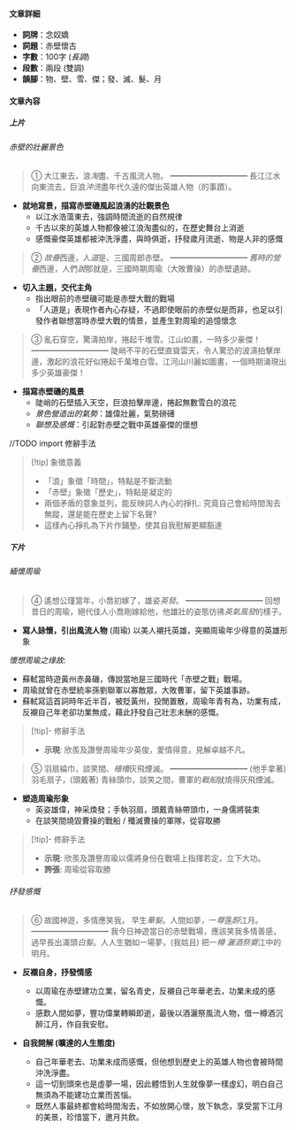 #### 文章詳細
- **詞牌**：念奴嬌
- **詞題**：赤壁懷古
- **字數**：100字 (*長調*)
- **段數**：兩段 (雙調)
- **韻腳**：物、壁、雪、傑；發、滅、髮、月

#### 文章內容
##### 上片
###### 赤壁的壯麗景色
> ①   大江東去，浪*淘*盡、千古風流人物。
> ━━━━━━━━━━
> 長江江水向東流去，巨浪*沖洗*盡年代久遠的傑出英雄人物（的事蹟）。

- **就地寫景，描寫赤壁磯風起浪湧的壯觀景色**
	- 以江水浩蕩東去，強調時間流逝的自然規律
	- 千古以來的英雄人物都像被江浪淘盡似的，在歷史舞台上消逝
	- 感慨豪傑英雄都被沖洗淨盡，與時俱逝，抒發歲月流逝、物是人非的感慨

> ②   *故壘*西邊，人*道*是、三國周郎赤壁。
> ━━━━━━━━━━
> *舊時的營壘*西邊，人們*說*那就是，三國時期周瑜（大敗曹操）的赤壁遺跡。

- **切入主題，交代主角**
	* 指出眼前的赤壁磯可能是赤壁大戰的戰場
	* 「人道是」表現作者內心存疑，不過即使眼前的赤壁似是而非，也足以引發作者聯想當時赤壁大戰的情景，並產生對周瑜的追憶懷念

> ③   亂石穿空，驚濤拍岸，捲起千堆雪。江山如畫，一時多少豪傑！ 
> ━━━━━━━━━━
> 陡峭不平的石壁直聳雲天，令人驚恐的波濤拍擊岸邊，激起的浪花好似捲起千萬堆白雪。江河山川麗如圖畫，一個時期涌現出多少英雄豪傑！

- **描寫赤壁磯的風景**
	- 陡峭的石壁插入天空，巨浪拍擊岸邊，捲起無數雪白的浪花
	- *景色營造出的氣勢*：雄偉壯麗，氣勢磅礡
	- *聯想及感慨*：引起對赤壁之戰中英雄豪傑的懷想

//TODO import 修辭手法

> [!tip] 象徵意義
> - 「浪」象徵「時間」，特點是不斷流動
> - 「赤壁」象徵「歷史」，特點是凝定的
> - 兩個矛盾的意象並列，能反映詞人內心的掙扎: 究竟自己會給時間淘去無蹤，還是能在歷史上留下名聲?
> - 這樣內心掙扎為下片作鋪墊，使其自我慰解更顯豁達

##### 下片
###### 緬懷周瑜
> ④   遙想公瑾當年，小喬初嫁了，雄姿*英發*。
> ━━━━━━━━━━
> 回想昔日的周瑜，絕代佳人小喬剛嫁給他，他雄壯的姿態彷彿*英氣風發*的樣子。

- **寫人詠懷，引出風流人物** (周瑜)
  以美人襯托英雄，突顯周瑜年少得意的英雄形象

*懷想周瑜之缘故*:
- 蘇軾當時遊黃州赤鼻磯，傳說當地是三國時代「赤壁之戰」戰場。
- 周瑜就曾在赤壁統率孫劉聯軍以寡敵眾，大敗曹軍，留下英雄事跡。
- 蘇軾寫這首詞時年近半百，被貶黃州，投閒置散，周瑜年青有為，功業有成，反襯自己年老卻功業無成，藉此抒發自己壯志未酬的感慨。

> [!tip]- 修辭手法
> - **示現**: 欣羨及讚譽周瑜年少英俊，愛情得意，見解卓越不凡。

> ⑤   羽扇綸巾，談笑間、*檣櫓*灰飛煙滅。
> ━━━━━━━━━━
> (他手拿著) 羽毛扇子，(頭戴著) 青絲頭巾，談笑之間，曹軍的*戰船*就燒得灰飛煙滅。

- **塑造周瑜形象**
	- 英姿雄偉，神采煥發；手執羽扇，頭戴青絲帶頭巾，一身儒將裝束
	- 在談笑間燒毀曹操的戰船 / 殲滅曹操的軍隊，從容取勝

> [!tip]- 修辭手法
> - **示現**: 欣羨及讚譽周瑜以儒將身份在戰場上指揮若定，立下大功。
> - **誇張**: 周瑜從容取勝

###### 抒發感慨
> ⑥   故國神遊，多情應笑我， 早生*華髮*。人間如夢，一*尊*還*酹*江月。
> ━━━━━━━━━━
> 我今日神遊當日的赤壁戰場，應該笑我多情善感，過早長出滿頭*白髮*。人人生猶如一場夢，(我姑且) 把一*樽* *灑酒祭奠*江中的明月。

- **反襯自身，抒發情感**
	- 以周瑜在赤壁建功立業，留名青史，反襯自己年華老去，功業未成的感慨。
	- 感歎人間如夢，豐功偉業轉瞬即逝，最後以酒灑祭風流人物，借一樽酒沉醉江月，作自我安慰。

- **自我開解 (曠達的人生態度)**
	- 自己年華老去、功業未成而感慨，但他想到歷史上的英雄人物也會被時間沖洗淨盡。
	- 這一切到頭來也是虛夢一場，因此體悟到人生就像夢一樣虛幻，明白自己無須為不能建功立業而苦惱。
	- 既然人事最終都會給時間淘去，不如放開心懷，放下執念，享受當下江月的美景，珍惜當下，邀月共飲。
